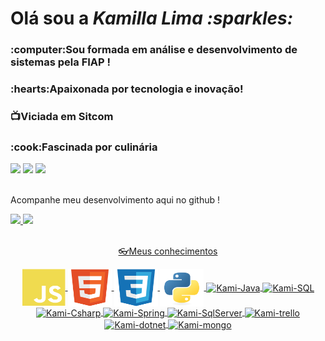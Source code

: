 <h1>Olá sou a <i>Kamilla Lima :sparkles:</i></h1>
<h3>:computer:Sou formada em análise e desenvolvimento de sistemas pela FIAP !</h3>
<h3>:hearts:Apaixonada por tecnologia e inovação!</h3>
<h3>📺Viciada em Sitcom</h3>
<h3>:cook:Fascinada por culinária</h3>
<a href="https://www.linkedin.com/in/kamillarodrigues/" target="_blank"><img src="https://img.shields.io/badge/-Linkedin-%23E4405F?style=for-the-badge&logo=linkedin&logoColor=white" target="_blank"></a>
<a href="https://letterboxd.com/KamillaLima/" target="_blank"><img src="https://img.shields.io/badge/-Letterboxd-%23E4405F?style=for-the-badge&logo=letterboxd&logoColor=white" target="_blank"></a>
<a href="https://www.skoob.com.br/usuario/10166297" target="_blank"><img src="https://img.shields.io/badge/-Skoob-%23E4405F?style=for-the-badge&logo=skoob&logoColor=white" target="_blank"></a>
<br>
<br>
<p>Acompanhe meu desenvolvimento aqui no github !</p>
<div align="left">
  <a href="https://github.com/KamillaLima">
  <img height="260em" src="https://github-readme-stats.vercel.app/api?username=KamillaLima&show_icons=true&theme=dracula&include_all_commits=true&count_private=true"/>
  <img height="262em" src="https://github-readme-stats.vercel.app/api/top-langs/?username=KamillaLima&layout=compact&langs_count=7&theme=dracula"/>
</div>
<div align="center" style="display: inline_block"><br>
  <p>👓Meus conhecimentos</p>
  <img align="center" alt="Kami-Js" height="60" width="70" src="https://raw.githubusercontent.com/devicons/devicon/master/icons/javascript/javascript-plain.svg">
  <img align="center" alt="Kami-HTML" height="60" width="70" src="https://raw.githubusercontent.com/devicons/devicon/master/icons/html5/html5-original.svg">
  <img align="center" alt="Kami-CSS" height="60" width="70" src="https://raw.githubusercontent.com/devicons/devicon/master/icons/css3/css3-original.svg">
  <img align="center" alt="Kami-Python" height="60" width="70" src="https://raw.githubusercontent.com/devicons/devicon/master/icons/python/python-original.svg">
  <img align="center" alt="Kami-Java" height="60" width="70" src="https://cdn.jsdelivr.net/gh/devicons/devicon/icons/java/java-original.svg">
  <img align="center" alt="Kami-SQL" height="60" width="70" src="https://cdn.jsdelivr.net/gh/devicons/devicon/icons/oracle/oracle-original.svg">
   <img  align="center" alt="Kami-Csharp" height="60" width="70"  src="https://cdn.jsdelivr.net/gh/devicons/devicon/icons/csharp/csharp-original.svg" />
   <img align="center" alt="Kami-Spring" height="60" width="70" src="https://cdn.jsdelivr.net/gh/devicons/devicon/icons/spring/spring-original.svg"> 
  <img align="center" alt="Kami-SqlServer" height="60" width="70" src="https://cdn.jsdelivr.net/gh/devicons/devicon/icons/microsoftsqlserver/microsoftsqlserver-plain-wordmark.svg" />
   <img  align="center" alt="Kami-trello" height="60" width="70"  src="https://cdn.jsdelivr.net/gh/devicons/devicon/icons/trello/trello-plain-wordmark.svg" />
    <img align="center" alt="Kami-dotnet" height="60" width="70"  src="https://cdn.jsdelivr.net/gh/devicons/devicon/icons/dot-net/dot-net-plain-wordmark.svg" />
    <img align="center" alt="Kami-mongo" height="60" width="70" src="https://cdn.jsdelivr.net/gh/devicons/devicon/icons/mongodb/mongodb-original-wordmark.svg" />
</div>
